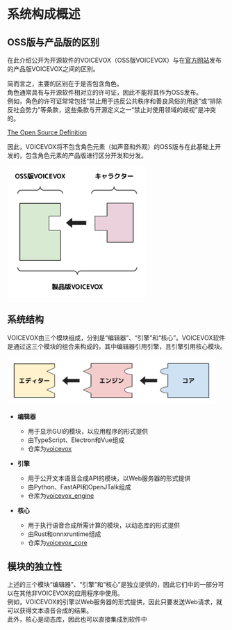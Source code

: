  # 系统构成概述

## OSS版与产品版的区别

在此介绍公开为开源软件的VOICEVOX（OSS版VOICEVOX）与在[官方网站](https://voicevox.hiroshiba.jp/)发布的产品版VOICEVOX之间的区别。

简而言之，主要的区别在于是否包含角色。  
角色通常具有与开源软件相对立的许可证，因此不能将其作为OSS发布。  
例如，角色的许可证常常包括“禁止用于违反公共秩序和善良风俗的用途”或“排除反社会势力”等条款，这些条款与开源定义之一“禁止对使用领域的歧视”是冲突的。

[The Open Source Definition](https://opensource.org/osd)

因此，VOICEVOX将不包含角色元素（如声音和外观）的OSS版与在此基础上开发的，包含角色元素的产品版进行区分开发和分发。

<img src="./res/全体構成_OSS版と製品版の違い.svg" width="320">
<!-- 修改时需要同时更新面向全体的文档 -->
<!-- https://github.com/VOICEVOX/.github/blob/main/profile/README.md -->

## 系统结构

VOICEVOX由三个模块组成，分别是“编辑器”、“引擎”和“核心”。VOICEVOX软件是通过这三个模块的组合来构成的，其中编辑器引用引擎，且引擎引用核心模块。

<img src="./res/全体構成_構成.svg" width="480">
<!-- 修改时需要更新编辑器相关的文档 -->
<!-- https://github.com/VOICEVOX/.github/blob/main/profile/README.md -->

- **编辑器**
  - 用于显示GUI的模块，以应用程序的形式提供
  - 由TypeScript、Electron和Vue组成
  - 仓库为[voicevox](https://github.com/VOICEVOX/voicevox)
  
- **引擎**
  - 用于公开文本语音合成API的模块，以Web服务器的形式提供
  - 由Python、FastAPI和OpenJTalk组成
  - 仓库为[voicevox_engine](https://github.com/VOICEVOX/voicevox_engine)
  
- **核心**
  - 用于执行语音合成所需计算的模块，以动态库的形式提供
  - 由Rust和onnxruntime组成
  - 仓库为[voicevox_core](https://github.com/VOICEVOX/voicevox_core)

## 模块的独立性

上述的三个模块“编辑器”、“引擎”和“核心”是独立提供的，因此它们中的一部分可以在其他非VOICEVOX的应用程序中使用。  
例如，VOICEVOX的引擎以Web服务器的形式提供，因此只要发送Web请求，就可以获得文本语音合成的结果。  
此外，核心是动态库，因此也可以直接集成到软件中

